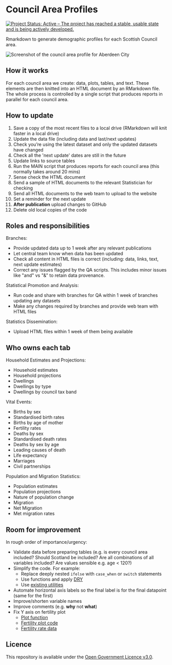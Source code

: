 Council Area Profiles
================

[![Project Status: Active – The project has reached a stable, usable
state and is being actively
developed.](https://www.repostatus.org/badges/latest/active.svg)](https://www.repostatus.org/#active)

Rmarkdown to generate demographic profiles for each Scottish Council
area.

![Screenshot of the council area profile for Aberdeen
City](https://github.com/DataScienceScotland/council_area_profiles/blob/master/screenshot.png)

## How it works

For each council area we create: data, plots, tables, and text. These
elements are then knitted into an HTML document by an RMarkdown file.
The whole process is controlled by a single script that produces reports in parallel for each
council area.

## How to update

1. Save a copy of the most recent files to a local drive (RMarkdown will knit faster in a local drive)
2. Update the data file (including data and last/next updates)
3. Check you’re using the latest dataset and only the updated datasets have changed
4. Check all the 'next update' dates are still in the future
5. Update links to source tables
6. Run the MAIN script that produces reports for each council area (this normally takes around 20 mins)
7. Sense check the HTML document
8. Send a sample of HTML documents to the relevant Statistician for checking
9. Send all HTML documents to the web team to upload to the website
10. Set a reminder for the next update
11. **After publication** upload changes to GitHub
12. Delete old local copies of the code

## Roles and responsibilities
Branches:
- Provide updated data up to 1 week after any relevant publications
- Let central team know when data has been updated
- Check all content in HTML files is correct (including: data, links, text, next update estimates)
- Correct any issues flagged by the QA scripts. This includes minor issues like "and" vs "&" to retain data provenance.

Statistical Promotion and Analysis:
- Run code and share with branches for QA within 1 week of branches updating any datasets
- Make any changes required by branches and provide web team with HTML files

Statistics Dissemination:
- Upload HTML files within 1 week of them being available

## Who owns each tab
Household Estimates and Projections:
- Household estimates
- Household projections
- Dwellings
- Dwellings by type
- Dwellings by council tax band

Vital Events:
- Births by sex
- Standardised birth rates
- Births by age of mother
- Fertility rates
- Deaths by sex
- Standardised death rates
- Deaths by sex by age
- Leading causes of death
- Life expectancy
- Marriages
- Civil partnerships

Population and Migration Statistics:
- Population estimates
- Population projections
- Nature of population change
- Migration
- Net Migration
- Met migration rates

## Room for improvement

In rough order of importance/urgency:

  - Validate data before preparing tables (e.g. is every council area included? Should Scotland be included? Are all combinations of all variables included? Are values sensible e.g. age < 120?)
  - Simplify the code. For example:
      - Replace deeply nested `ifelse` with `case_when` or `switch` statements
      - Use functions and apply
        [DRY](https://en.wikipedia.org/wiki/Don%27t_repeat_yourself)
      - Use [existing
        utilities](https://scales.r-lib.org/reference/label_ordinal.html)
  - Automate horizontal axis labels so the final label is for the final datapoint (same for the first)
  - Improve/shorten variable names
  - Improve comments (e.g. **why** not **what**)
  - Fix Y axis on fertility plot
      - [Plot function](https://github.com/DataScienceScotland/council_area_profiles/blob/c6dcec1e1daf40bdbc1892cc12aaf29edaf29ee1/3-Plots.R#L455-L524)
      - [Fertility plot code](https://github.com/DataScienceScotland/council_area_profiles/blob/c6dcec1e1daf40bdbc1892cc12aaf29edaf29ee1/3-Plots.R#L1384-L1392)
      - [Fertility rate data](https://github.com/DataScienceScotland/council_area_profiles/blob/c6dcec1e1daf40bdbc1892cc12aaf29edaf29ee1/2-Data_preparation.R#L1064-L1070)
      
## Licence

This repository is available under the [Open Government Licence
v3.0](https://www.nationalarchives.gov.uk/doc/open-government-licence/version/3/).
